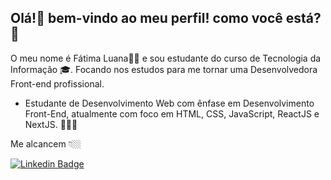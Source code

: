 

##   Olá!👋  bem-vindo ao meu perfil! como você está?🥰

 O meu nome é Fátima Luana🙋🏻 e sou estudante do curso de Tecnologia da Informação 🎓. Focando nos estudos para me tornar uma Desenvolvedora Front-end profissional.
 

* Estudante de Desenvolvimento Web com ênfase em Desenvolvimento Front-End, atualmente com foco em HTML, CSS, JavaScript, ReactJS e NextJS. 👩🏻‍💻

Me alcancem 👇🏼

[![Linkedin Badge](https://img.shields.io/badge/-LinkedIn-blue?style=flat-square&logo=Linkedin&logoColor=white&link=https:/www.linkedin.com/in/f%C3%A1tima-luana-a63980215/)](https://www.linkedin.com/in/f%C3%A1tima-luana-a63980215/)
